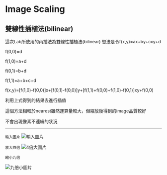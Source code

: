  Image Scaling
 ======
 雙線性插植法(bilinear)
 --
 這次Lab所使用的內插法為雙線性插植法(bilinear)
 想法是令f(x,y)=ax+by+cxy+d

 f(0,0)=d
 
 f(1,0)=a+d
 
 f(0,1)=b+d
 
 f(1,1)=a+b+c+d

 f(x,y)=[f(1,0)-f(0,0)]x+[f(0,1)-f(0,0)]y+[f(1,1)+f(0,0)+f(1,0)-f(0,1)]xy+f(0,0)
 
 利用上式得到的結果去進行插值
 
 這個方法相較於nearest雖然運算量較大，但縮放後得到的image品質較好
 
 不會出現像素不連續的狀況

*******************************************************************************************
`輸入圖片`
![輸入圖片](https://github.com/DigitalSignalProcessingNTUT2018/lab-4-image-scaling-106360241/blob/master/6dog.jpg)


`放大四倍`
![4倍大圖片](https://github.com/DigitalSignalProcessingNTUT2018/lab-4-image-scaling-106360241/blob/master/%E6%94%BE%E5%A4%A74%E5%80%8D.PNG)

`縮小九倍`

![九倍小圖片](https://github.com/DigitalSignalProcessingNTUT2018/lab-4-image-scaling-106360241/blob/master/%E7%B8%AE%E5%B0%8F9%E5%80%8D.PNG)



